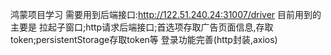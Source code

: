 鸿蒙项目学习
需要用到后端接口:http://122.51.240.24:31007/driver
目前用到的主要是 拉起子窗口;http请求后端接口;首选项存取广告页面信息,存取token;persistentStorage存取token等
登录功能完善(http封装,axios)
